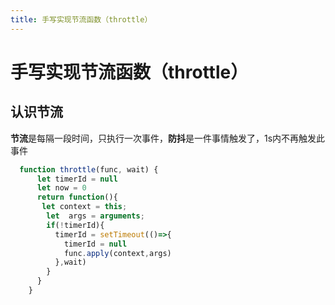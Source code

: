 ```yaml
---
title: 手写实现节流函数（throttle）
---
```


# 手写实现节流函数（throttle）

## 认识节流

**节流**是每隔一段时间，只执行一次事件，**防抖**是一件事情触发了，1s内不再触发此事件

```js
  function throttle(func, wait) {
      let timerId = null
      let now = 0
      return function(){
       let context = this;
        let  args = arguments;
        if(!timerId){
          timerId = setTimeout(()=>{
            timerId = null
            func.apply(context,args)
          },wait)
        }
      }
    }
```